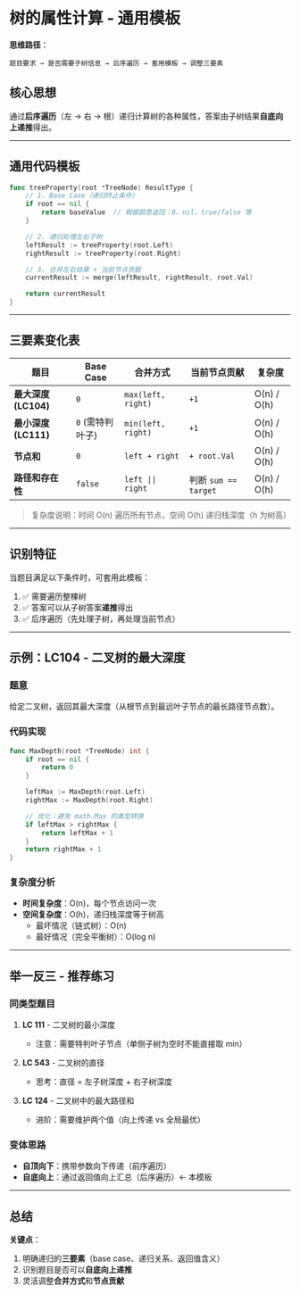 # 树的属性计算 - 通用模板

**思维路径**：
```
题目要求 → 是否需要子树信息 → 后序遍历 → 套用模板 → 调整三要素
```

## 核心思想

通过**后序遍历**（左 → 右 → 根）递归计算树的各种属性，答案由子树结果**自底向上递推**得出。

---

## 通用代码模板

```go
func treeProperty(root *TreeNode) ResultType {
    // 1. Base Case（递归终止条件）
    if root == nil {
        return baseValue  // 根据题意返回：0、nil、true/false 等
    }

    // 2. 递归处理左右子树
    leftResult := treeProperty(root.Left)
    rightResult := treeProperty(root.Right)

    // 3. 合并左右结果 + 当前节点贡献
    currentResult := merge(leftResult, rightResult, root.Val)

    return currentResult
}
```

---

## 三要素变化表

| 题目 | Base Case | 合并方式 | 当前节点贡献 | 复杂度 |
|------|-----------|----------|--------------|--------|
| **最大深度 (LC104)** | `0` | `max(left, right)` | `+1` | O(n) / O(h) |
| **最小深度 (LC111)** | `0` (需特判叶子) | `min(left, right)` | `+1` | O(n) / O(h) |
| **节点和** | `0` | `left + right` | `+ root.Val` | O(n) / O(h) |
| **路径和存在性** | `false` | `left \|\| right` | 判断 `sum == target` | O(n) / O(h) |

> 复杂度说明：时间 O(n) 遍历所有节点，空间 O(h) 递归栈深度（h 为树高）

---

## 识别特征

当题目满足以下条件时，可套用此模板：

1. ✅ 需要遍历整棵树
2. ✅ 答案可以从子树答案**递推**得出
3. ✅ 后序遍历（先处理子树，再处理当前节点）

---

## 示例：LC104 - 二叉树的最大深度

### 题意
给定二叉树，返回其最大深度（从根节点到最远叶子节点的最长路径节点数）。

### 代码实现

```go
func MaxDepth(root *TreeNode) int {
    if root == nil {
        return 0
    }

    leftMax := MaxDepth(root.Left)
    rightMax := MaxDepth(root.Right)

    // 优化：避免 math.Max 的类型转换
    if leftMax > rightMax {
        return leftMax + 1
    }
    return rightMax + 1
}
```

### 复杂度分析
- **时间复杂度**：O(n)，每个节点访问一次
- **空间复杂度**：O(h)，递归栈深度等于树高
  - 最坏情况（链式树）：O(n)
  - 最好情况（完全平衡树）：O(log n)

---

## 举一反三 - 推荐练习

### 同类型题目

1. **LC 111** - 二叉树的最小深度
   - 注意：需要特判叶子节点（单侧子树为空时不能直接取 min）

2. **LC 543** - 二叉树的直径
   - 思考：直径 = 左子树深度 + 右子树深度

3. **LC 124** - 二叉树中的最大路径和
   - 进阶：需要维护两个值（向上传递 vs 全局最优）

### 变体思路

- **自顶向下**：携带参数向下传递（前序遍历）
- **自底向上**：通过返回值向上汇总（后序遍历）← 本模板

---


## 总结

**关键点**：
1. 明确递归的**三要素**（base case、递归关系、返回值含义）
2. 识别题目是否可以**自底向上递推**
3. 灵活调整**合并方式**和**节点贡献**


